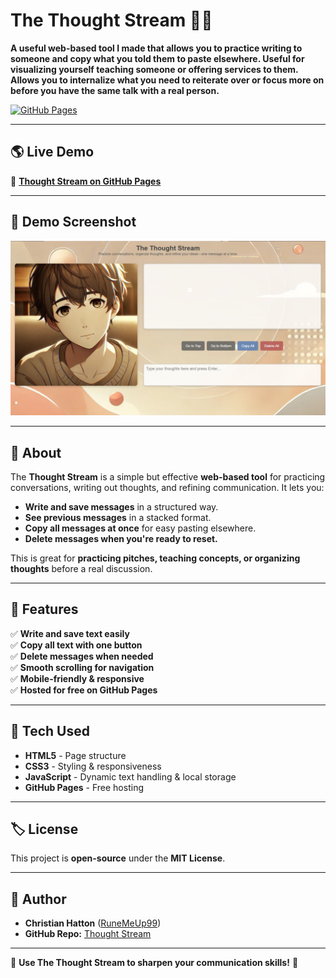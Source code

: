 # The Thought Stream 🌊💭  
**A useful web-based tool I made that allows you to practice writing to someone and copy what you told them to paste elsewhere. Useful for visualizing yourself teaching someone or offering services to them. Allows you to internalize what you need to reiterate over or focus more on before you have the same talk with a real person.**

[![GitHub Pages](https://img.shields.io/badge/Live%20Demo-Available-brightgreen?style=flat-square)](https://RuneMeUp99.github.io/thought-stream/)

---

## 🌎 Live Demo  
🔗 **[Thought Stream on GitHub Pages](https://RuneMeUp99.github.io/thought-stream/)**  

---

## 📸 Demo Screenshot  
![Thought Stream Demo](demo.jpg)

---

## 📖 About  
The **Thought Stream** is a simple but effective **web-based tool** for practicing conversations, writing out thoughts, and refining communication. It lets you:
- **Write and save messages** in a structured way.
- **See previous messages** in a stacked format.
- **Copy all messages at once** for easy pasting elsewhere.
- **Delete messages when you're ready to reset.**

This is great for **practicing pitches, teaching concepts, or organizing thoughts** before a real discussion.

---

## 🚀 Features  
✅ **Write and save text easily**  
✅ **Copy all text with one button**  
✅ **Delete messages when needed**  
✅ **Smooth scrolling for navigation**  
✅ **Mobile-friendly & responsive**  
✅ **Hosted for free on GitHub Pages**  

---

## 🎨 Tech Used  
- **HTML5** - Page structure  
- **CSS3** - Styling & responsiveness  
- **JavaScript** - Dynamic text handling & local storage  
- **GitHub Pages** - Free hosting  

---

## 🏷️ License  
This project is **open-source** under the **MIT License**.  

---

## 👤 Author  
- **Christian Hatton** ([RuneMeUp99](https://github.com/RuneMeUp99))  
- **GitHub Repo:** [Thought Stream](https://github.com/RuneMeUp99/thought-stream/)  

---

🎉 **Use The Thought Stream to sharpen your communication skills!** 🚀
